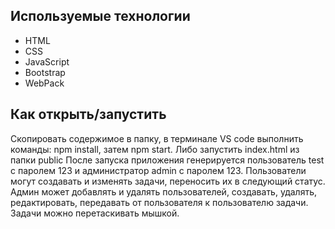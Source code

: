## Используемые технологии

- HTML
- CSS
- JavaScript
- Bootstrap
- WebPack

## Как открыть/запустить

Скопировать содержимое в папку, в терминале VS code выполнить команды: npm install, затем npm start.
Либо запустить index.html из папки public
После запуска приложения генерируется пользователь test с паролем 123 и администратор admin с паролем 123.
Пользователи могут создавать и изменять задачи, переносить их в следующий статус.
Админ может добавлять и удалять пользователей, создавать, удалять, редактировать, передавать от пользователя к пользователю
задачи. Задачи можно перетаскивать мышкой.
